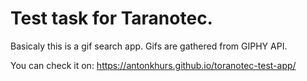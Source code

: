 # Test task for Taranotec.

Basicaly this is a gif search app. Gifs are gathered from GIPHY API.

You can check it on: https://antonkhurs.github.io/toranotec-test-app/